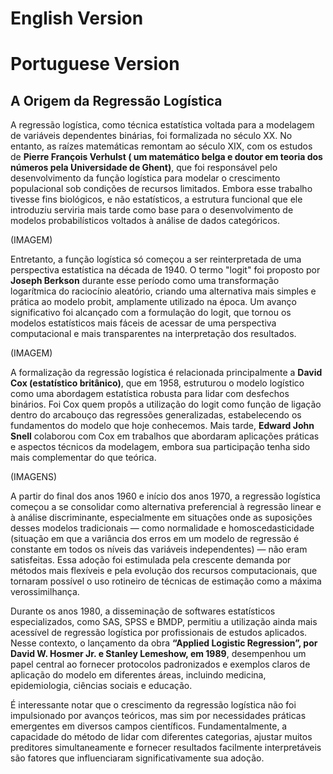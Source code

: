 # English Version

# Portuguese Version

## A Origem da Regressão Logística

A regressão logística, como técnica estatística voltada para a modelagem de variáveis dependentes binárias, foi formalizada no século XX. No entanto, as raízes matemáticas remontam ao século XIX, com os estudos de **Pierre François Verhulst ( um matemático belga e doutor em teoria dos números pela Universidade de Ghent)**, que foi responsável pelo desenvolvimento da função logística para modelar o crescimento populacional sob condições de recursos limitados. Embora esse trabalho tivesse fins biológicos, e não estatísticos, a estrutura funcional que ele introduziu serviria mais tarde como base para o desenvolvimento de modelos probabilísticos voltados à análise de dados categóricos.

(IMAGEM)

Entretanto, a função logística só começou a ser reinterpretada de uma perspectiva estatística na década de 1940. O termo "logit" foi proposto por **Joseph Berkson** durante esse período como uma transformação logarítmica do raciocínio aleatório, criando uma alternativa mais simples e prática ao modelo probit, amplamente utilizado na época. Um avanço significativo foi alcançado com a formulação do logit, que tornou os modelos estatísticos mais fáceis de acessar de uma perspectiva computacional e mais transparentes na interpretação dos resultados.

(IMAGEM)

A formalização da regressão logística é relacionada principalmente a **David Cox (estatístico britânico)**, que em 1958, estruturou o modelo logístico como uma abordagem estatística robusta para lidar com desfechos binários. Foi Cox quem propôs a utilização do logit como função de ligação dentro do arcabouço das regressões generalizadas, estabelecendo os fundamentos do modelo que hoje conhecemos. Mais tarde, **Edward John Snell** colaborou com Cox em trabalhos que abordaram aplicações práticas e aspectos técnicos da modelagem, embora sua participação tenha sido mais complementar do que teórica.

(IMAGENS)

A partir do final dos anos 1960 e início dos anos 1970, a regressão logística começou a se consolidar como alternativa preferencial à regressão linear e à análise discriminante, especialmente em situações onde as suposições desses modelos tradicionais — como normalidade e homoscedasticidade (situação em que a variância dos erros em um modelo de regressão é constante em todos os níveis das variáveis independentes) — não eram satisfeitas. Essa adoção foi estimulada pela crescente demanda por métodos mais flexíveis e pela evolução dos recursos computacionais, que tornaram possível o uso rotineiro de técnicas de estimação como a máxima verossimilhança.

Durante os anos 1980, a disseminação de softwares estatísticos especializados, como SAS, SPSS e BMDP, permitiu a utilização ainda mais acessível de regressão logística por profissionais de estudos aplicados. Nesse contexto, o lançamento da obra **“Applied Logistic Regression”, por David W. Hosmer Jr. e Stanley Lemeshow, em 1989**, desempenhou um papel central ao fornecer protocolos padronizados e exemplos claros de aplicação do modelo em diferentes áreas, incluindo medicina, epidemiologia, ciências sociais e educação.

É interessante notar que o crescimento da regressão logística não foi impulsionado por avanços teóricos, mas sim por necessidades práticas emergentes em diversos campos científicos. Fundamentalmente, a capacidade do método de lidar com diferentes categorias, ajustar muitos preditores simultaneamente e fornecer resultados facilmente interpretáveis são fatores que influenciaram significativamente sua adoção.

